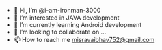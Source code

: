 - 👋 Hi, I’m @i-am-ironman-3000
- 👀 I’m interested in JAVA development
- 🌱 I’m currently learning Android development
- 💞️ I’m looking to collaborate on ...
- 📫 How to reach me misravaibhav752@gmail.com

<!---
i-am-ironman-3000/i-am-ironman-3000 is a ✨ special ✨ repository because its `README.md` (this file) appears on your GitHub profile.
You can click the Preview link to take a look at your changes.
--->

